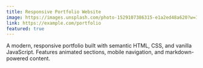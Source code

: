 ```yaml
---
title: Responsive Portfolio Website
image: https://images.unsplash.com/photo-1529107386315-e1a2ed48a620?w=1200&h=800&fit=crop
link: https://example.com/portfolio
featured: true
---
```


A modern, responsive portfolio built with semantic HTML, CSS, and vanilla JavaScript.
Features animated sections, mobile navigation, and markdown-powered content.

